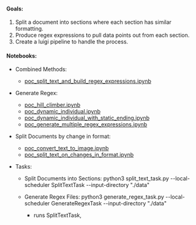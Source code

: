 #### Goals:

1. Split a document into sections where each section has similar formatting.
2. Produce regex expressions to pull data points out from each section.
3. Create a luigi pipeline to handle the process.

#### Notebooks:

- Combined Methods:
  - [poc_split_text_and_build_regex_expressions.ipynb](https://github.com/dpasse/summer_of_george/tree/master/notebooks/poc_split_text_and_build_regex_expressions.ipynb)

- Generate Regex:
  - [poc_hill_climber.ipynb](https://github.com/dpasse/summer_of_george/tree/master/notebooks/poc_hill_climber.ipynb)
  - [poc_dynamic_individual.ipynb](https://github.com/dpasse/summer_of_george/tree/master/notebooks/poc_dynamic_individual.ipynb)
  - [poc_dynamic_individual_with_static_ending.ipynb](https://github.com/dpasse/summer_of_george/tree/master/notebooks/poc_dynamic_individual_with_static_ending.ipynb)
  - [poc_generate_multiple_regex_expressions.ipynb](https://github.com/dpasse/summer_of_george/tree/master/notebooks/poc_generate_multiple_regex_expressions.ipynb)

- Split Documents by change in format:
  - [poc_convert_text_to_image.ipynb](https://github.com/dpasse/summer_of_george/tree/master/notebooks/poc_convert_text_to_image.ipynb)
  - [poc_split_text_on_changes_in_format.ipynb](https://github.com/dpasse/summer_of_george/tree/master/notebooks/poc_split_text_on_changes_in_format.ipynb)

- Tasks:
  - Split Documents into Sections: python3 split_text_task.py --local-scheduler SplitTextTask --input-directory "./data"

  - Generate Regex Files: python3 generate_regex_task.py --local-scheduler GenerateRegexTask --input-directory "./data"
    - runs SplitTextTask,


